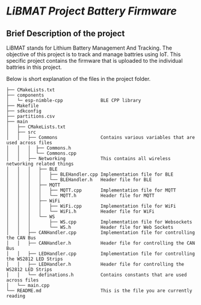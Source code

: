 # _LiBMAT Project Battery Firmware_

## Brief Description of the project
LiBMAT stands for Lithium Battery Management And Tracking. The objective of this project is to track and manage battries using IoT. This specific project contains the firmware that is uploaded to the individual battries in this project.


Below is short explanation of the files in the project folder.

```
├── CMakeLists.txt
├── components
│   └─ esp-nimble-cpp              BLE CPP library
├── Makefile
├── sdkconfig
├── partitions.csv
├── main
│   ├── CMakeLists.txt
│   ├── src
│   │   ├── Commons                Contains various variables that are used across files
│   │   │  ├── Commons.h
│   │   │  └── Commons.cpp
│   │   ├── Networking             This contains all wireless networking related things
│   │   │   ├── BLE
│   │   │   │   ├── BLEHandler.cpp Implementation file for BLE
│   │   │   │   └── BLEHandler.h   Header file for BLE
│   │   │   ├── MQTT
│   │   │   │   ├── MQTT.cpp       Implementation file for MQTT
│   │   │   │   └── MQTT.h         Header file for MQTT
│   │   │   ├── WiFi
│   │   │   │   ├── WiFi.cpp       Implementation file for WiFi
│   │   │   │   └── WiFi.h         Header file for WiFi
│   │   │   └── WS
│   │   │       ├── WS.cpp         Implementation file for Websockets
│   │   │       └── WS.h           Header file for Web Sockets
│   │   ├── CANHandler.cpp         Implementation file for controlling the CAN Bus
│   │   ├── CANHandler.h           Header file for controlling the CAN Bus
│   │   ├── LEDHandler.cpp         Implementation file for controlling the WS2812 LED Strips
│   │   ├── LEDHandler.h           Header file for controlling the WS2812 LED Strips
│   │   └── definations.h          Contains constants that are used across files
│   └── main.cpp
└── README.md                      This is the file you are currently reading
```